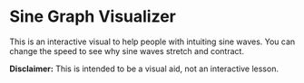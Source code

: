 # Sine Graph Visualizer
This is an interactive visual to help people with intuiting sine waves. You can change the speed to see why sine waves stretch and contract.

__Disclaimer:__ This is intended to be a visual aid, not an interactive lesson.
